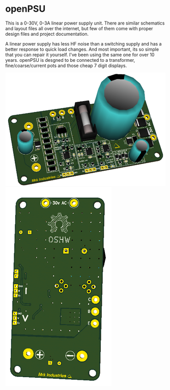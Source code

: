 openPSU
=============

This is a 0-30V, 0-3A linear power supply unit. There are similar schematics and layout files all over the internet, but few of them come with proper design files and project documentation.

A linear power supply has less HF noise than a switching supply and has a better response to quick load changes. And most important, its so simple that you can repair it yourself. I've been using the same one for over 10 years.
openPSU is desgned to be connected to a transformer, fine/coarse/current pots and those cheap 7 digit displays.

![Alt text](/hardware/doc/images/3d_front.png?raw=true "3D view")
![Alt text](/hardware/doc/images/3d_back.png?raw=true "3D view")
